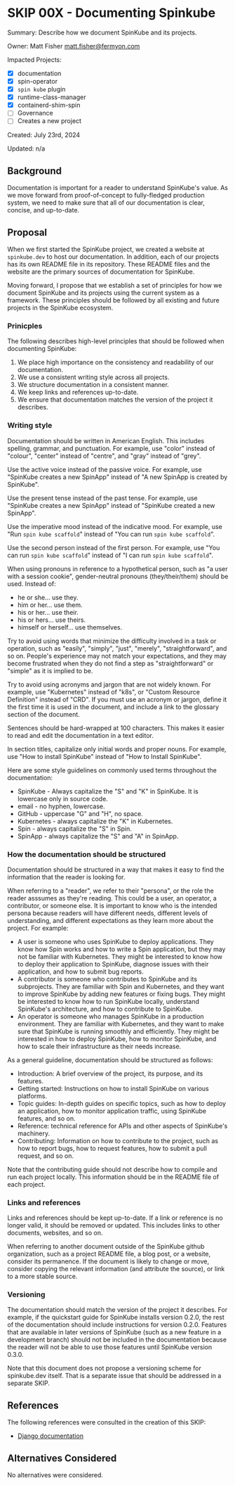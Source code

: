 # SKIP 00X - Documenting Spinkube

Summary: Describe how we document SpinKube and its projects.

Owner: Matt Fisher <matt.fisher@fermyon.com>

Impacted Projects:

- [x] documentation
- [x] spin-operator
- [x] `spin kube` plugin
- [x] runtime-class-manager
- [x] containerd-shim-spin
- [ ] Governance
- [ ] Creates a new project

Created: July 23rd, 2024

Updated: n/a

## Background

Documentation is important for a reader to understand SpinKube's value. As we move forward from
proof-of-concept to fully-fledged production system, we need to make sure that all of our
documentation is clear, concise, and up-to-date.

## Proposal

When we first started the SpinKube project, we created a website at `spinkube.dev` to host our
documentation. In addition, each of our projects has its own README file in its repository. These
README files and the website are the primary sources of documentation for SpinKube.

Moving forward, I propose that we establish a set of principles for how we document SpinKube and its
projects using the current system as a framework. These principles should be followed by all
existing and future projects in the SpinKube ecosystem.

### Prinicples

The following describes high-level principles that should be followed when documenting SpinKube:

1. We place high importance on the consistency and readability of our documentation.
1. We use a consistent writing style across all projects.
1. We structure documentation in a consistent manner.
1. We keep links and references up-to-date.
1. We ensure that documentation matches the version of the project it describes.

### Writing style

Documentation should be written in American English. This includes spelling, grammar, and
punctuation. For example, use "color" instead of "colour", "center" instead of "centre", and "gray"
instead of "grey".

Use the active voice instead of the passive voice. For example, use "SpinKube creates a new SpinApp"
instead of "A new SpinApp is created by SpinKube".

Use the present tense instead of the past tense. For example, use "SpinKube creates a new SpinApp"
instead of "SpinKube created a new SpinApp".

Use the imperative mood instead of the indicative mood. For example, use "Run `spin kube scaffold`"
instead of "You can run `spin kube scaffold`".

Use the second person instead of the first person. For example, use "You can run `spin kube
scaffold`" instead of "I can run `spin kube scaffold`".

When using pronouns in reference to a hypothetical person, such as "a user with a session cookie",
gender-neutral pronouns (they/their/them) should be used. Instead of:

- he or she... use they.
- him or her... use them.
- his or her... use their.
- his or hers... use theirs.
- himself or herself... use themselves.

Try to avoid using words that minimize the difficulty involved in a task or operation, such as
"easily", "simply", "just", "merely", "straightforward", and so on. People's experience may not
match your expectations, and they may become frustrated when they do not find a step as
"straightforward" or "simple" as it is implied to be.

Try to avoid using acronyms and jargon that are not widely known. For example, use "Kubernetes"
instead of "k8s", or "Custom Resource Definition" instead of "CRD". If you must use an acronym or
jargon, define it the first time it is used in the document, and include a link to the glossary
section of the document.

Sentences should be hard-wrapped at 100 characters. This makes it easier to read and edit the
documentation in a text editor.

In section titles, capitalize only initial words and proper nouns. For example, use "How to install
SpinKube" instead of "How to Install SpinKube".

Here are some style guidelines on commonly used terms throughout the documentation:

- SpinKube - Always capitalize the "S" and "K" in SpinKube. It is lowercase only in source code.
- email - no hyphen, lowercase.
- GitHub - uppercase "G" and "H", no space.
- Kubernetes - always capitalize the "K" in Kubernetes.
- Spin - always capitalize the "S" in Spin.
- SpinApp - always capitalize the "S" and "A" in SpinApp.

### How the documentation should be structured

Documentation should be structured in a way that makes it easy to find the information that the
reader is looking for.

When referring to a "reader", we refer to their "persona", or the role the reader asssumes as
they're reading. This could be a user, an operator, a contributor, or someone else. It is important
to know who is the intended persona because readers will have different needs, different levels of
understanding, and different expectations as they learn more about the project. For example:

- A user is someone who uses SpinKube to deploy applications. They know how Spin works and how to
  write a Spin application, but they may not be familiar with Kubernetes. They might be interested
  to know how to deploy their application to SpinKube, diagnose issues with their application, and
  how to submit bug reports.
- A contributor is someone who contributes to SpinKube and its subprojects. They are familiar with
  Spin and Kubernetes, and they want to improve SpinKube by adding new features or fixing bugs. They
  might be interested to know how to run SpinKube locally, understand SpinKube's architecture, and
  how to contribute to SpinKube.
- An operator is someone who manages SpinKube in a production environment. They are familiar with
  Kubernetes, and they want to make sure that SpinKube is running smoothly and efficiently. They
  might be interested in how to deploy SpinKube, how to monitor SpinKube, and how to scale their
  infrastructure as their needs increase.

As a general guideline, documentation should be structured as follows:

- Introduction: A brief overview of the project, its purpose, and its features.
- Getting started: Instructions on how to install SpinKube on various platforms.
- Topic guides: In-depth guides on specific topics, such as how to deploy an application, how to
  monitor application traffic, using SpinKube features, and so on.
- Reference: technical reference for APIs and other aspects of SpinKube's machinery.
- Contributing: Information on how to contribute to the project, such as how to report bugs, how to
  request features, how to submit a pull request, and so on.

Note that the contributing guide should not describe how to compile and run each project locally.
This information should be in the README file of each project.

### Links and references

Links and references should be kept up-to-date. If a link or reference is no longer valid, it should
be removed or updated. This includes links to other documents, websites, and so on.

When referring to another document outside of the SpinKube github organization, such as a project
README file, a blog post, or a website, consider its permanence. If the document is likely to
change or move, consider copying the relevant information (and attribute the source), or link to a
more stable source.

### Versioning

The documentation should match the version of the project it describes. For example, if the
quickstart guide for SpinKube installs version 0.2.0, the rest of the documentation should include
instructions for version 0.2.0. Features that are available in later versions of SpinKube (such as a
new feature in a development branch) should not be included in the documentation because the reader
will not be able to use those features until SpinKube version 0.3.0.

Note that this document does not propose a versioning scheme for spinkube.dev itself. That is a
separate issue that should be addressed in a separate SKIP.

## References

The following references were consulted in the creation of this SKIP:

- [Django documentation](https://docs.djangoproject.com/)

## Alternatives Considered

No alternatives were considered.
